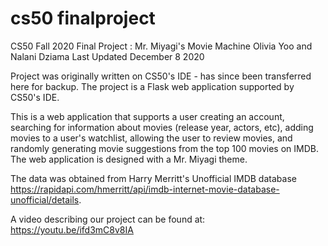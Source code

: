 # cs50 finalproject

CS50 Fall 2020 Final Project : Mr. Miyagi's Movie Machine
Olivia Yoo and Nalani Dziama
Last Updated December 8 2020

Project was originally written on CS50's IDE - has since been transferred here for backup.
The project is a Flask web application supported by CS50's IDE.

This is a web application that supports a user creating an account, searching for information
about movies (release year, actors, etc), adding movies to a user's watchlist, allowing the 
user to review movies, and randomly generating movie suggestions from the top 100 movies on
IMDB. The web application is designed with a Mr. Miyagi theme.

The data was obtained from Harry Merritt's Unofficial IMDB database
    https://rapidapi.com/hmerritt/api/imdb-internet-movie-database-unofficial/details. 

A video describing our project can be found at: https://youtu.be/ifd3mC8v8IA 